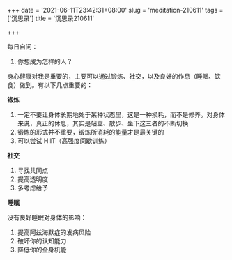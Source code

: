 +++
date = '2021-06-11T23:42:31+08:00'
slug = 'meditation-210611'
tags = ['沉思录']
title = '沉思录210611'

+++

每日自问：

1. 你想成为怎样的人？

身心健康对我是重要的，主要可以通过锻炼、社交，以及良好的作息（睡眠、饮食）做到。有以下几点重要的：

**锻炼**

1. 一定不要让身体长期地处于某种状态里，这是一种损耗，而不是修养。对身体来说，真正的休息，其实是站立、散步、坐下这三者的不断切换
2. 锻炼的形式并不重要，锻炼所消耗的能量才是最关键的
3. 可以尝试 HIIT（高强度间歇训练）

**社交**

1. 寻找共同点
2. 提高透明度
3. 多考虑给予

**睡眠**

没有良好睡眠对身体的影响：

1. 提高阿兹海默症的发病风险
2. 破坏你的认知能力
3. 降低你的全身机能
